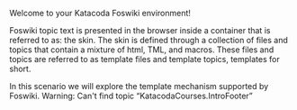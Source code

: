 Welcome to your Katacoda Foswiki environment!

Foswiki topic text is presented in the browser inside a container that is referred to as: the skin. The skin is defined through a collection of files and topics that contain a mixture of html, TML, and macros. These files and topics are referred to as template files and template topics, templates for short.

In this scenario we will explore the template mechanism supported by Foswiki.  Warning: Can't find topic “KatacodaCourses.IntroFooter”